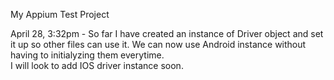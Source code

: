 My Appium Test Project

April 28, 3:32pm - 
So far I have created an instance of Driver object and set it up so other files can use it. We can now use Android instance without having to initialyzing them everytime.  
I will look to add IOS driver instance soon. 